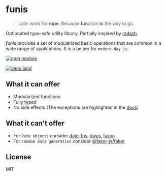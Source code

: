 # funis

> Latin word for **rope**. Because **fun**ction **is** the way to go.

Optionated type-safe utility library. Partially inspired by
[radash](https://www.npmjs.com/package/radash).

_funis_ provides a set of modularized basic operations that are common in a wide
range of applications. It is a helper for `modern day js`.

[![npm module](https://badge.fury.io/js/funis.svg)](https://www.npmjs.org/package/funis)

[![deno land](http://img.shields.io/badge/available%20on-deno.land/x-lightgrey.svg?logo=deno&labelColor=black)](https://deno.land/x/funis)

## What it can offer

- Modularized functions
- Fully typed
- No side effects (The exceptions are highlighted in the
  [docs](https://joao-arthur.github.io/funis/))

## What it can't offer

- For `Date objects` consider
  [date-fns](https://www.npmjs.com/package/date-fns),
  [dayjs](https://www.npmjs.com/package/dayjs),
  [luxon](https://www.npmjs.com/package/luxon)
- For `random data generation` consider
  [@faker-js/faker](https://www.npmjs.com/package/@faker-js/faker)

## License

MIT
